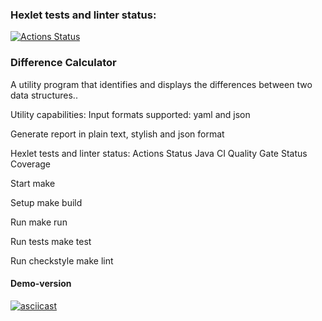 ### Hexlet tests and linter status:
[![Actions Status](https://github.com/mihalewa-ev/java-project-71/actions/workflows/hexlet-check.yml/badge.svg)](https://github.com/mihalewa-ev/java-project-71/actions)

### Difference Calculator
A utility program that identifies and displays the differences between two data structures..

Utility capabilities:
Input formats supported: yaml and json

Generate report in plain text, stylish and json format

Hexlet tests and linter status:
Actions Status Java CI Quality Gate Status Coverage

Start
make

Setup
make build

Run
make run

Run tests
make test

Run checkstyle
make lint


#### Demo-version
[![asciicast](https://asciinema.org/a/Bdjcj6fTgTnoBSgVPRSMrSZwA.svg)](https://asciinema.org/a/Bdjcj6fTgTnoBSgVPRSMrSZwA)
